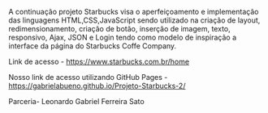 A continuação projeto Starbucks visa o aperfeiçoamento e implementação das linguagens HTML,CSS,JavaScript sendo utilizado na criação de layout, redimensionamento, criação de botão, inserção de imagem, texto, responsivo, Ajax, JSON  e Login tendo como modelo de inspiração a interface da página do Starbucks Coffe Company.

Link de acesso - https://www.starbucks.com.br/home

Nosso link de acesso utilizando GitHub Pages - https://gabrielabueno.github.io/Projeto-Starbucks-2/

Parceria- Leonardo Gabriel Ferreira Sato
